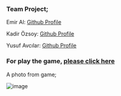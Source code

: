 ### Team Project;
Emir Al: [Github Profile](https://github.com/themythia)

Kadir Özsoy: [Github Profile](https://github.com/kozsoy)

Yusuf Avcılar: [Github Profile](https://github.com/yusufavcilar)

### For play the game, [please click here](https://argedik.github.io/Kodluyoruz-Task4/) 


A photo from game; 

![image](https://user-images.githubusercontent.com/72869669/180782212-b753096c-3b88-44b6-b965-a0d4cc662049.png)
